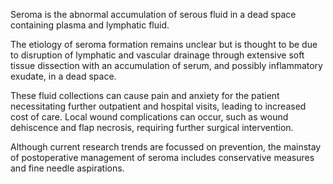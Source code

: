 Seroma is the abnormal accumulation of serous fluid in a dead space containing plasma and lymphatic fluid.

The etiology of seroma formation remains unclear but is thought to be due to disruption of lymphatic and vascular drainage through extensive soft tissue dissection with an accumulation of serum, and possibly inflammatory exudate, in a dead space.

These fluid collections can cause pain and anxiety for the patient necessitating further outpatient and hospital visits, leading to increased cost of care. Local wound complications can occur, such as wound dehiscence and flap necrosis, requiring further surgical intervention.

Although current research trends are focussed on prevention, the mainstay of postoperative management of seroma includes conservative measures and fine needle aspirations.